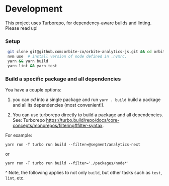# Development

This project uses [Turborepo](https://turbo.build/repo/docs), for dependency-aware builds and linting. Please read up!

### Setup
```sh
 git clone git@github.com:orbite-co/orbite-analytics-js.git && cd orbite-analytics-js
 nvm use  # install version of node defined in .nvmrc.
 yarn && yarn build
 yarn lint && yarn test
```

### 

### Build a specific package and all dependencies
You have a couple options:
1. you can _cd_ into a single package and run `yarn . build`  build a package and all its dependencies (most convenient!).

2. You can use turborepo directly to build a package and all dependencies. See: Turborepo https://turbo.build/repo/docs/core-concepts/monorepos/filtering#filter-syntax.

For example: 
```
yarn run -T turbo run build --filter=@segment/analytics-next
```
or
```
yarn run -T turbo run build --filter='./packages/node*'
```

^ Note, the following applies to not only `build`, but other tasks such as `test`, `lint`, etc.
